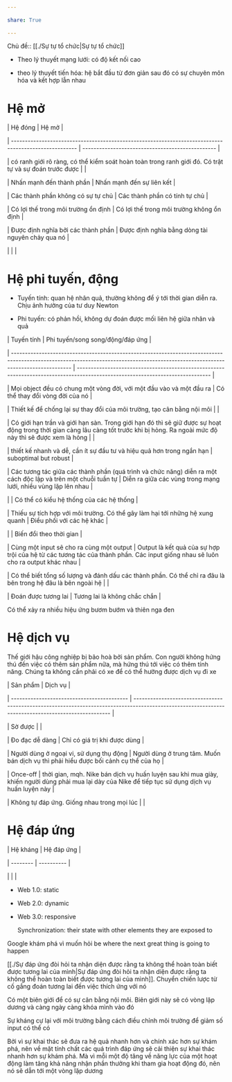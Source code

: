 ---  
share: True  
---  
Chủ đề:: [[./Sự tự tổ chức|Sự tự tổ chức]]  
- Theo lý thuyết mạng lưới: có độ kết nối cao   
- theo lý thuyết tiến hóa: hệ bắt đầu từ đơn giản sau đó có sự chuyên môn hóa và kết hợp lẫn nhau  
# Hệ mở  
| Hệ đóng                                                                                               | Hệ mở                                            |  
| ----------------------------------------------------------------------------------------------------- | ------------------------------------------------ |  
| có ranh giới rõ ràng, có thể kiểm soát hoàn toàn trong ranh giới đó. Có trật tự và sự đoán trước được |                                                  |  
| Nhấn mạnh đến thành phần                                                                              | Nhấn mạnh đến sự liên kết                        |  
| Các thành phần không có sự tự chủ                                                                     | Các thành phần có tính tự chủ                    |  
| Có lợi thế trong môi trường ổn định                                                                   | Có lợi thế trong môi trường không ổn định        |  
| Được định nghĩa bởi các thành phần                                                                    | Được định nghĩa bằng dòng tài nguyên chảy qua nó |  
|                                                                                                       |                                                  |  
  
# Hệ phi tuyến, động   
- Tuyến tính: quan hệ nhân quả, thường không để ý tới thời gian diễn ra. Chịu ảnh hưởng của tư duy Newton  
- Phi tuyến: có phản hồi, không dự đoán được mối liên hệ giữa nhân và quả  
  
| Tuyến tính                                                                                                                                                                        | Phi tuyến/song song/động/đáp ứng                                                                                               |  
| --------------------------------------------------------------------------------------------------------------------------------------------------------------------------------- | ------------------------------------------------------------------------------------------------------------------------------ |  
| Mọi object đều có chung một vòng đời, với một đầu vào và một đầu ra                                                                                                               | Có thể thay đổi vòng đời của nó                                                                                                |  
| Thiết kế để chống lại sự thay đổi của môi trường, tạo cân bằng nội môi                                                                                                            |                                                                                                                                |  
| Có giới hạn trần và giới hạn sàn. Trong giới hạn đó thì sẽ giữ được sự hoạt động trong thời gian càng lâu càng tốt trước khi bị hỏng. Ra ngoài mức độ này thì sẽ được xem là hỏng |                                                                                                                                |  
| thiết kế nhanh và dễ, cần ít sự đầu tư và hiệu quả hơn trong ngắn hạn                                                                                                             | suboptimal but robust                                                                                                          |  
| Các tương tác giữa các thành phần (quá trình và chức năng) diễn ra một cách độc lập và trên một chuỗi tuần tự                                                                     | Diễn ra giữa các vùng trong mạng lưới, nhiều vùng lặp lên nhau                                                                 |  
|                                                                                                                                                                                   | Có thể có kiểu hệ thống của các hệ thống                                                                                       |  
| Thiếu sự tích hợp với môi trường. Có thể gây làm hại tới những hệ xung quanh                                                                                                      | Điều phối với các hệ khác                                                                                                      |  
|                                                                                                                                                                                   | Biến đổi theo thời gian                                                                                                        |  
| Cùng một input sẽ cho ra cùng một output                                                                                                                                          | Output là kết quả của sự hợp trội của hệ từ các tương tác của thành phần. Các input giống nhau sẽ luôn cho ra output khác nhau |  
| Có thể biết tổng số lượng và đánh dấu các thành phần. Có thể chỉ ra đâu là bên trong hệ đâu là bên ngoài hệ                                                                       |                                                                                                                                |  
|    Đoán được tương lai                                                                                                                                                                              |   Tương lai là không chắc chắn                                                                                                                             |  
Có thể xảy ra nhiều hiệu ứng bươm bướm và thiên nga đen   
  
  
# Hệ dịch vụ  
Thế giới hậu công nghiệp bị bão hoà bởi sản phẩm. Con người không hứng thú đến việc có thêm sản phẩm nữa, mà hứng thú tới việc có thêm tính năng. Chúng ta không cần phải có xe để có thể hưởng được dịch vụ đi xe  
  
| Sản phẩm                                   | Dịch vụ                                                                                                                                             |  
| ------------------------------------------ | --------------------------------------------------------------------------------------------------------------------------------------------------- |  
| Sờ được                                    |                                                                                                                                                     |  
| Đo đạc dễ dàng                             | Chỉ có giá trị khi được dùng                                                                                                                        |  
| Người dùng ở ngoại vi, sử dụng thụ động    | Người dùng ở trung tâm. Muốn bán dịch vụ thì phải hiểu được bối cảnh cụ thể của họ                                                                  |  
| Once-off                                   | thời gian, mqh. Nike bán dịch vụ huấn luyện sau khi mua giày, khiến người dùng phải mua lại dày của Nike để tiếp tục sử dụng dịch vụ huấn luyện này |  
| Không tự đáp ứng. Giống nhau trong mọi lúc |                                                                                                                                                     |  
  
# Hệ đáp ứng  
| Hệ kháng | Hệ đáp ứng |  
| -------- | ---------- |  
|          |            |  
- Web 1.0: static  
- Web 2.0: dynamic  
- Web 3.0: responsive   
	Synchronization: their state with other elements they are exposed to  
  
Google khám phá vì muốn hỏi be where the next great thing is going to happen  
  
[[./Sự đáp ứng đòi hỏi ta nhận diện được rằng ta không thể hoàn toàn biết được tương lai của mình|Sự đáp ứng đòi hỏi ta nhận diện được rằng ta không thể hoàn toàn biết được tương lai của mình]]. Chuyển chiến lược từ cố gắng đoán tương lai đến việc thích ứng với nó  
  
Có một biên giới để có sự cân bằng nội môi. Biên giới này sẽ có vòng lặp dương và càng ngày càng khóa mình vào đó  
Sự kháng cự lại với môi trường bằng cách điều chỉnh môi trường để giảm số input có thể có   
  
Bởi vì sự khai thác sẽ đưa ra hệ quả nhanh hơn và chính xác hơn sự khám phá, nên về mặt tính chất các quá trình đáp ứng sẽ cải thiện sự khai thác nhanh hơn sự khám phá. Mà vì mỗi một độ tăng về năng lực của một hoạt động làm tăng khả năng nhận phần thưởng khi tham gia hoạt động đó, nên nó sẽ dẫn tới một vòng lặp dương  
